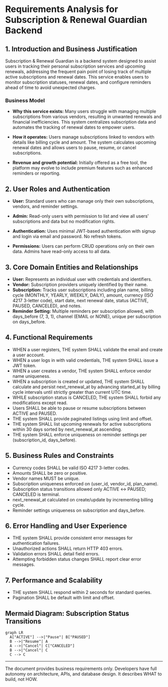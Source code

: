 # Requirements Analysis for Subscription & Renewal Guardian Backend

## 1. Introduction and Business Justification

Subscription & Renewal Guardian is a backend system designed to assist users in tracking their personal subscription services and upcoming renewals, addressing the frequent pain point of losing track of multiple active subscriptions and renewal dates. This service enables users to monitor subscription statuses, renewal dates, and configure reminders ahead of time to avoid unexpected charges.

### Business Model

- **Why this service exists:** Many users struggle with managing multiple subscriptions from various vendors, resulting in unwanted renewals and financial inefficiencies. This system centralizes subscription data and automates the tracking of renewal dates to empower users.

- **How it operates:** Users manage subscriptions linked to vendors with details like billing cycle and amount. The system calculates upcoming renewal dates and allows users to pause, resume, or cancel subscriptions.

- **Revenue and growth potential:** Initially offered as a free tool, the platform may evolve to include premium features such as enhanced reminders or reporting.

## 2. User Roles and Authentication

- **User:** Standard users who can manage only their own subscriptions, vendors, and reminder settings.
- **Admin:** Read-only users with permission to list and view all users’ subscriptions and data but no modification rights.

- **Authentication:** Uses minimal JWT-based authentication with signup and login via email and password. No refresh tokens.

- **Permissions:** Users can perform CRUD operations only on their own data. Admins have read-only access to all data.

## 3. Core Domain Entities and Relationships

- **User:** Represents an individual user with credentials and identifiers.
- **Vendor:** Subscription providers uniquely identified by their name.
- **Subscription:** Tracks user subscriptions including plan name, billing cycle (MONTHLY, YEARLY, WEEKLY, DAILY), amount, currency (ISO 4217 3-letter code), start date, next renewal date, status (ACTIVE, PAUSED, CANCELED), and notes.
- **Reminder Setting:** Multiple reminders per subscription allowed, with days_before (7, 3, 1), channel (EMAIL or NONE), unique per subscription on days_before.

## 4. Functional Requirements

- WHEN a user registers, THE system SHALL validate the email and create a user account.
- WHEN a user logs in with valid credentials, THE system SHALL issue a JWT token.
- WHEN a user creates a vendor, THE system SHALL enforce vendor name uniqueness.
- WHEN a subscription is created or updated, THE system SHALL calculate and persist next_renewal_at by advancing started_at by billing cycle intervals until strictly greater than current UTC time.
- WHILE subscription status is CANCELED, THE system SHALL forbid any modifications except read.
- Users SHALL be able to pause or resume subscriptions between ACTIVE and PAUSED.
- THE system SHALL provide paginated listings using limit and offset.
- THE system SHALL list upcoming renewals for active subscriptions within 30 days sorted by next_renewal_at ascending.
- THE system SHALL enforce uniqueness on reminder settings per (subscription_id, days_before).

## 5. Business Rules and Constraints

- Currency codes SHALL be valid ISO 4217 3-letter codes.
- Amounts SHALL be zero or positive.
- Vendor names MUST be unique.
- Subscription uniqueness enforced on (user_id, vendor_id, plan_name).
- Subscription status transitions allowed only ACTIVE ↔ PAUSED; CANCELED is terminal.
- next_renewal_at calculated on create/update by incrementing billing cycle.
- Reminder settings uniqueness on subscription and days_before.

## 6. Error Handling and User Experience

- THE system SHALL provide consistent error messages for authentication failures.
- Unauthorized actions SHALL return HTTP 403 errors.
- Validation errors SHALL detail field errors.
- Attempting forbidden status changes SHALL report clear error messages.

## 7. Performance and Scalability

- THE system SHALL respond within 2 seconds for standard queries.
- Pagination SHALL be default with limit and offset.

## Mermaid Diagram: Subscription Status Transitions

```mermaid
graph LR
  A["ACTIVE"] -->|"Pause"| B["PAUSED"]
  B -->|"Resume"| A
  A -->|"Cancel"| C["CANCELED"]
  B -->|"Cancel"| C
  C --> C
```

---

The document provides business requirements only. Developers have full autonomy on architecture, APIs, and database design. It describes WHAT to build, not HOW.